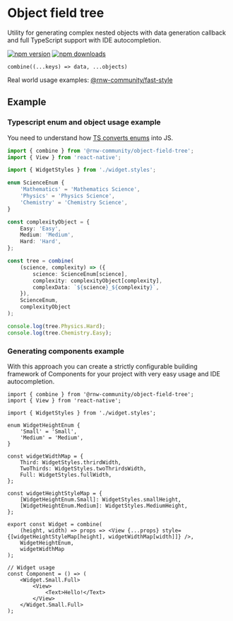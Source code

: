 # Object field tree

Utility for generating complex nested objects with data generation callback and full TypeScript support
with IDE autocompletion.

[![npm version](https://badge.fury.io/js/%40rnw-community%2Fobject-field-tree.svg)](https://badge.fury.io/js/%40rnw-community%2Fobject-field-tree)
[![npm downloads](https://img.shields.io/npm/dm/%40rnw-community%2Fobject-field-tree.svg)](https://www.npmjs.com/package/%40rnw-community%2Fobject-field-tree)

`combine((...keys) => data, ...objects)`

Real world usage examples:
[@rnw-community/fast-style](https://github.com/rnw-community/rnw-community/tree/master/packages/fast-style)

## Example

### Typescript enum and object usage example

You need to understand how [TS converts enums](https://www.typescriptlang.org/docs/handbook/enums.html) into JS.

```ts
import { combine } from '@rnw-community/object-field-tree';
import { View } from 'react-native';

import { WidgetStyles } from './widget.styles';

enum ScienceEnum {
    'Mathematics' = 'Mathematics Science',
    'Physics' = 'Physics Science',
    'Chemistry' = 'Chemistry Science',
}

const complexityObject = {
    Easy: 'Easy',
    Medium: 'Medium',
    Hard: 'Hard',
};

const tree = combine(
    (science, complexity) => ({
        science: ScienceEnum[science],
        complexity: complexityObject[complexity],
        complexData: `${science}_${complexity}`,
    }),
    ScienceEnum,
    complexityObject
);

console.log(tree.Physics.Hard);
console.log(tree.Chemistry.Easy);
```

### Generating components example

With this approach you can create a strictly configurable building framework of Components for your project with very
easy usage and IDE autocompletion.

```tsx
import { combine } from '@rnw-community/object-field-tree';
import { View } from 'react-native';

import { WidgetStyles } from './widget.styles';

enum WidgetHeightEnum {
    'Small' = 'Small',
    'Medium' = 'Medium',
}

const widgetWidthMap = {
    Third: WidgetStyles.thrirdWidth,
    TwoThirds: WidgetStyles.twoThrirdsWidth,
    Full: WidgetStyles.fullWidth,
};

const widgetHeightStyleMap = {
    [WidgetHeightEnum.Small]: WidgetStyles.smallHeight,
    [WidgetHeightEnum.Medium]: WidgetStyles.MediumHeight,
};

export const Widget = combine(
    (height, width) => props => <View {...props} style={[widgetHeightStyleMap[height], widgetWidthMap[width]]} />,
    WidgetHeightEnum,
    widgetWidthMap
);

// Widget usage
const Component = () => (
    <Widget.Small.Full>
        <View>
            <Text>Hello!</Text>
        </View>
    </Widget.Small.Full>
);
```
